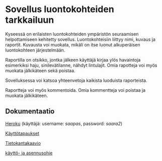 # Sovellus luontokohteiden tarkkailuun

Kyseessä on erilaisten luontokohteiden ympäristön seuraamisen helpottamiseen kehitetty sovellus. Luontokohteisiin liittyy nimi, kuvaus ja raportit. Kuvausta voi muokata, mikäli on itse luonut alkuperäisen luontokohteen järjestelmään.

Raportilla on otsikko, jontka jälkeen käyttäjä kirjaa ylös havaintoja esimerkiksi haju, sinilevätilanne, nähdyt lintulajit. Omia rapotteja voi myös muokata jälkikäteen sekä poistaa.

Sovelluksessa voi katsoa yhteenvetoja kaikista luoduista raporteista.

Raportteja voi myös kommentoida. Omia kommentteja voi poistaa ja muokata jälkikäteen.

## Dokumentaatio

[Heroku](https://tsoha-naytteidenkerays.herokuapp.com/)
(käyttäjä: username: _saapas_, password: _saara2_)

[Käyttötapaukset](https://github.com/olgaviho/naytteidenKerays/blob/master/documentation/userstories.md)

[Tietokantakaavio](https://github.com/olgaviho/naytteidenKerays/blob/master/documentation/tietokantakaavio.md)

[käyttö- ja asennusohje](https://github.com/olgaviho/naytteidenKerays/blob/master/documentation/kayttoohje.md)


